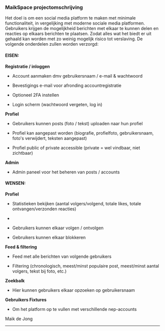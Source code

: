 ### MaikSpace projectomschrijving

Het doel is om een social media platform te maken met minimale functionaliteit, in vergelijking met moderne sociale media platformen. Gebruikers krijgen de mogelijkheid berichten met elkaar te kunnen delen en reacties op elkaars berichten te plaatsen. Zodat alles wat het biedt er uit gehaald kan worden met zo weinig mogelijk risico tot verslaving.
De volgende onderdelen zullen worden verzorgd:

#### EISEN:

**Registratie / inloggen**

- Account aanmaken dmv gebruikersnaam / e-mail & wachtwoord

- Bevestigings e-mail voor afronding accountregistratie

- Optioneel 2FA instellen

- Login scherm (wachtwoord vergeten, log in)

**Profiel**

- Gebruikers kunnen posts (foto / tekst) uploaden naar hun profiel

- Profiel kan aangepast worden (biografie, profielfoto, gebruikersnaam, foto's verwijdert, teksten aangepast)

- Profiel public of private accessible (private = wel vindbaar, niet zichtbaar)

**Admin**

- Admin paneel voor het beheren van posts / accounts

#### WENSEN:

**Profiel**

- Statistieken bekijken (aantal volgers/volgend, totale likes, totale ontvangen/verzonden reacties)
- 
- Gebruikers kunnen elkaar volgen / ontvolgen

- Gebruikers kunnen elkaar blokkeren

**Feed & filtering**

- Feed met alle berichten van volgende gebruikers

- Filtering (chronologisch, meest/minst populaire post, meest/minst aantal volgers, tekst bij foto, etc.)

**Zoekbalk**

- Hier kunnen gebruikers elkaar opzoeken op gebruikersnaam

**Gebruikers Fixtures**

- Om het platform op te vullen met verschillende nep-accounts

Maik de Jong

---